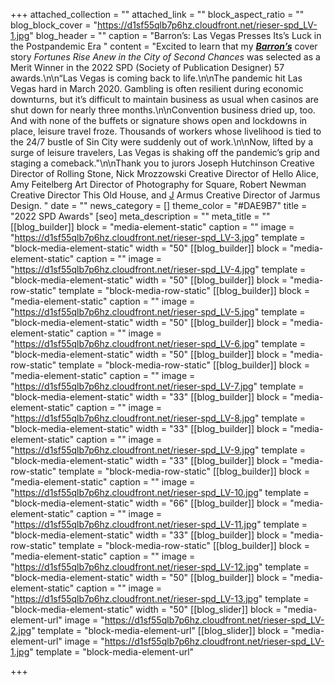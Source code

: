 +++
attached_collection = ""
attached_link = ""
block_aspect_ratio = ""
blog_block_cover = "https://d1sf55qlb7p6hz.cloudfront.net/rieser-spd_LV-1.jpg"
blog_header = ""
caption = "Barron’s: Las Vegas Presses Its’s Luck in the Postpandemic Era "
content = "Excited to learn that my [**_Barron’s_**](https://jesserieser.com/collections/barrons-lasvegas) cover story _Fortunes Rise Anew in the City of Second Chances_⁠ was selected as a Merit Winner in the 2022 SPD (Society of Publication Designer) 57 awards.\n\n“Las Vegas is coming back to life.\n\nThe pandemic hit Las Vegas hard in March 2020. Gambling is often resilient during economic downturns, but it’s difficult to maintain business as usual when casinos are shut down for nearly three months.\n\nConvention business dried up, too. And with none of the buffets or signature shows open and lockdowns in place, leisure travel froze. Thousands of workers whose livelihood is tied to the 24/7 bustle of Sin City were suddenly out of work.\n\nNow, lifted by a surge of leisure travelers, Las Vegas is shaking off the pandemic’s grip and staging a comeback.⁠⁠\"\n\nThank you to jurors Joseph Hutchinson Creative Director of Rolling Stone, Nick Mrozzowski Creative Director of Hello Alice, Amy Feitelberg Art Director of Photography for Square, Robert Newman Creative Director This Old House, and [J](https://www.instagram.com/jarmus3/) Armus Creative Director of Jarmus Design. ⁠"
date = ""
news_category = []
theme_color = "#DAE9B7"
title = "2022 SPD Awards"
[seo]
meta_description = ""
meta_title = ""
[[blog_builder]]
block = "media-element-static"
caption = ""
image = "https://d1sf55qlb7p6hz.cloudfront.net/rieser-spd_LV-3.jpg"
template = "block-media-element-static"
width = "50"
[[blog_builder]]
block = "media-element-static"
caption = ""
image = "https://d1sf55qlb7p6hz.cloudfront.net/rieser-spd_LV-4.jpg"
template = "block-media-element-static"
width = "50"
[[blog_builder]]
block = "media-row-static"
template = "block-media-row-static"
[[blog_builder]]
block = "media-element-static"
caption = ""
image = "https://d1sf55qlb7p6hz.cloudfront.net/rieser-spd_LV-5.jpg"
template = "block-media-element-static"
width = "50"
[[blog_builder]]
block = "media-element-static"
caption = ""
image = "https://d1sf55qlb7p6hz.cloudfront.net/rieser-spd_LV-6.jpg"
template = "block-media-element-static"
width = "50"
[[blog_builder]]
block = "media-row-static"
template = "block-media-row-static"
[[blog_builder]]
block = "media-element-static"
caption = ""
image = "https://d1sf55qlb7p6hz.cloudfront.net/rieser-spd_LV-7.jpg"
template = "block-media-element-static"
width = "33"
[[blog_builder]]
block = "media-element-static"
caption = ""
image = "https://d1sf55qlb7p6hz.cloudfront.net/rieser-spd_LV-8.jpg"
template = "block-media-element-static"
width = "33"
[[blog_builder]]
block = "media-element-static"
caption = ""
image = "https://d1sf55qlb7p6hz.cloudfront.net/rieser-spd_LV-9.jpg"
template = "block-media-element-static"
width = "33"
[[blog_builder]]
block = "media-row-static"
template = "block-media-row-static"
[[blog_builder]]
block = "media-element-static"
caption = ""
image = "https://d1sf55qlb7p6hz.cloudfront.net/rieser-spd_LV-10.jpg"
template = "block-media-element-static"
width = "66"
[[blog_builder]]
block = "media-element-static"
caption = ""
image = "https://d1sf55qlb7p6hz.cloudfront.net/rieser-spd_LV-11.jpg"
template = "block-media-element-static"
width = "33"
[[blog_builder]]
block = "media-row-static"
template = "block-media-row-static"
[[blog_builder]]
block = "media-element-static"
caption = ""
image = "https://d1sf55qlb7p6hz.cloudfront.net/rieser-spd_LV-12.jpg"
template = "block-media-element-static"
width = "50"
[[blog_builder]]
block = "media-element-static"
caption = ""
image = "https://d1sf55qlb7p6hz.cloudfront.net/rieser-spd_LV-13.jpg"
template = "block-media-element-static"
width = "50"
[[blog_slider]]
block = "media-element-url"
image = "https://d1sf55qlb7p6hz.cloudfront.net/rieser-spd_LV-2.jpg"
template = "block-media-element-url"
[[blog_slider]]
block = "media-element-url"
image = "https://d1sf55qlb7p6hz.cloudfront.net/rieser-spd_LV-1.jpg"
template = "block-media-element-url"

+++
